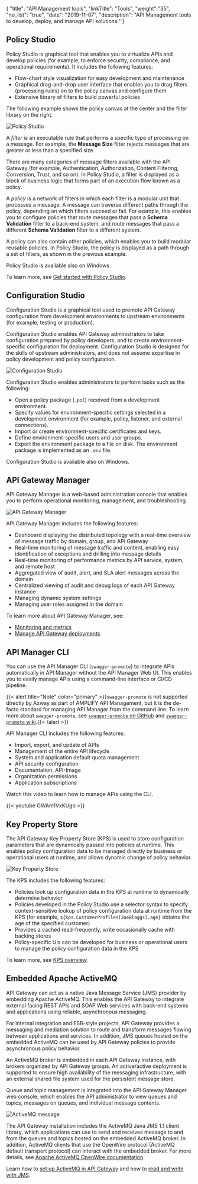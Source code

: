 {
"title": "API Management tools",
"linkTitle": "Tools",
"weight":"35",
"no_list": "true",
"date": "2019-11-07",
"description": "API Management tools to develop, deploy, and manage API solutions."
}

## Policy Studio

Policy Studio is graphical tool that enables you to virtualize APIs and develop policies (for example, to enforce security, compliance, and operational requirements). It includes the following features:

* Flow-chart style visualization for easy development and maintenance
* Graphical drag-and-drop user interface that enables you to drag filters (processing rules) on to the policy canvas and configure them
* Extensive library of filters to build powerful policies

The following example shows the policy canvas at the center and the filter library on the right.

![Policy Studio](/Images/docbook/images/concepts/policy_studio.png)

A *filter* is an executable rule that performs a specific type of processing on a message. For example, the **Message Size** filter rejects messages that are greater or less than a specified size.

There are many categories of message filters available with the API Gateway (for example, Authentication, Authorization, Content Filtering, Conversion, Trust, and so on). In Policy Studio, a filter is displayed as a block of business logic that forms part of an execution flow known as a policy.

A *policy* is a network of filters in which each filter is a modular unit that processes a message. A message can traverse different paths through the policy, depending on which filters succeed or fail. For example, this enables you to configure policies that route messages that pass a **Schema Validation** filter to a back-end system, and route messages that pass a different **Schema Validation** filter to a different system.

A policy can also contain other policies, which enables you to build modular reusable policies. In Policy Studio, the policy is displayed as a path through a set of filters, as shown in the previous example.

Policy Studio is available also on Windows.

To learn more, see [Get started with Policy Studio](/docs/apim_policydev/apigw_poldev/gs_concepts/).

## Configuration Studio

Configuration Studio is a graphical tool used to promote API Gateway configuration from development environments to upstream environments (for example, testing or production).

Configuration Studio enables API Gateway administrators to take configuration prepared by policy developers, and to create environment-specific configuration for deployment. Configuration Studio is designed for the skills of upstream administrators, and does not assume expertise in policy development and policy configuration.

![Configuration Studio](/Images/docbook/images/concepts/config_studio.png)

Configuration Studio enables administrators to perform tasks such as the following:

* Open a policy package (`.pol`) received from a development environment.
* Specify values for environment-specific settings selected in a development environment (for example, policy, listener, and external connections).
* Import or create environment-specific certificates and keys.
* Define environment-specific users and user groups.
* Export the environment package to a file on disk. The environment package is implemented as an `.env` file.

Configuration Studio is available also on Windows.

## API Gateway Manager

API Gateway Manager is a web-based administration console that enables you to perform operational monitoring, management, and troubleshooting.

![API Gateway Manager](/Images/docbook/images/concepts/vordel_mngr.png)

API Gateway Manager includes the following features:

* Dashboard displaying the distributed topology with a real-time overview of message traffic by domain, group, and API Gateway
* Real-time monitoring of message traffic and content, enabling easy identification of exceptions and drilling into message details
* Real-time monitoring of performance metrics by API service, system, and remote host
* Aggregated view of audit, alert, and SLA alert messages across the domain
* Centralized viewing of audit and debug logs of each API Gateway instance
* Managing dynamic system settings
* Managing user roles assigned in the domain

To learn more about API Gateway Manager, see:

* [Monitoring and metrics](/docs/apim_administration/apigtw_admin/monitor_service/)
* [Manage API Gateway deployments](/docs/apim_administration/apigtw_admin/deploy_get_started/)

## API Manager CLI

You can use the API Manager CLI (`swagger-promote`) to integrate APIs automatically in API Manager without the API Manager Web UI. This enables you to easily manage APIs using a command-line interface or CI/CD pipeline.

{{< alert title="Note" color="primary" >}}`swagger-promote` is not supported directly by Axway as part of AMPLIFY API Management, but it is the de-facto standard for managing API Manager from the command line. To learn more about `swagger-promote`, see [`swagger-promote` on GitHub](https://github.com/Axway-API-Management-Plus/apimanager-swagger-promote/blob/develop/README.md) and [`swagger-promote` wiki](https://github.com/Axway-API-Management-Plus/apimanager-swagger-promote/wiki).{{< /alert >}}

API Manager CLI includes the following features:

* Import, export, and update of APIs
* Management of the entire API lifecycle
* System and application default quota management
* API security configuration
* Documentation, API-Image
* Organization permissions
* Application subscriptions

Watch this video to learn how to manage APIs using the CLI.

{{< youtube GWAm1VxKUgo >}}

## Key Property Store

The API Gateway Key Property Store (KPS) is used to store configuration parameters that are dynamically passed into policies at runtime. This enables policy configuration data to be managed directly by business or operational users at runtime, and allows dynamic change of policy behavior.

![Key Property Store](/Images/docbook/images/concepts/kps.png)

The KPS includes the following features:

* Policies look up configuration data in the KPS at runtime to dynamically determine behavior
* Policies developed in the Policy Studio use a selector syntax to specify context-sensitive lookup of policy configuration data at runtime from the KPS (for example, `${kps.CustomerProfiles[JoeBloggs].age}` obtains the age of the specified customer)
* Provides a cached read-frequently, write occasionally cache with backing stores
* Policy-specific UIs can be developed for business or operational users to manage the policy configuration data in the KPS

To learn more, see [KPS overview](/docs/apim_policydev/apigw_kps/introduction/).

## Embedded Apache ActiveMQ

API Gateway can act as a native Java Message Service (JMS) provider by embedding Apache ActiveMQ. This enables the API Gateway to integrate external facing REST APIs and SOAP Web services with back-end systems and applications using reliable, asynchronous messaging.

For internal integration and ESB-style projects, API Gateway provides a messaging and mediation solution to route and transform messages flowing between applications and services. In addition, JMS queues hosted on the embedded ActiveMQ can be used by API Gateway policies to provide asynchronous policy behavior.

An ActiveMQ broker is embedded in each API Gateway instance, with brokers organized by API Gateway groups. An active/active deployment is supported to ensure high availability of the messaging infrastructure, with an external shared file system used for the persistent message store.

Queue and topic management is integrated into the API Gateway Manager web console, which enables the API administrator to view queues and topics, messages on queues, and individual message contents.

![ActiveMQ message](/Images/docbook/images/concepts/admin_messaging_content.png)

The API Gateway installation includes the ActiveMQ Java JMS 1.1 client library, which applications can use to send and receives message to and from the queues and topics hosted on the embedded ActiveMQ broker. In addition, ActiveMQ clients that use the OpenWire protocol (ActiveMQ default transport protocol) can interact with the embedded broker. For more details, see [Apache ActiveMQ OpenWire documentation](http://activemq.apache.org/openwire.html).

Learn how to [set up ActiveMQ in API Gateway](/docs/apim_administration/apigtw_admin/admin_messaging/) and how to  [read and write with JMS](/docs/apim_policydev/apigw_polref/routing_jms/).
